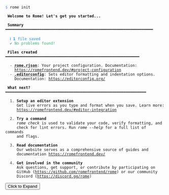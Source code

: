 <pre class="language-text collapsed collapsable"><code class="language-text"><span style="color: CornflowerBlue">$</span> rome init

<strong> Welcome to Rome! Let&apos;s get you started... </strong>

 <strong>Summary</strong> ━━━━━━━━━━━━━━━━━━━━━━━━━━━━━━━━━━━━━━━━━━━━━━━━━━━━━━━━━━━━━━━━━

  <strong><span style="color: DodgerBlue;">ℹ </span></strong><span style="color: DodgerBlue;"><strong>1</strong></span><span style="color: DodgerBlue;"> </span><span style="color: DodgerBlue;">file</span><span style="color: DodgerBlue;"> saved</span>
  <strong><span style="color: MediumSeaGreen;">✔ </span></strong><span style="color: MediumSeaGreen;">No problems found!</span>

 <strong>Files created</strong> ━━━━━━━━━━━━━━━━━━━━━━━━━━━━━━━━━━━━━━━━━━━━━━━━━━━━━━━━━━━

  <span style="opacity: 0.8;">- </span><strong><span style="text-decoration-style: dashed; text-decoration-line: underline;">rome.rjson</span></strong>: Your project configuration. Documentation:
    <a href="https://romefrontend.dev/#project-configuration">https://romefrontend.dev/#project-configuration</a>
  <span style="opacity: 0.8;">- </span><strong><span style="text-decoration-style: dashed; text-decoration-line: underline;">.editorconfig</span></strong>: Sets editor formatting and indentation options.
    Documentation: <a href="https://editorconfig.org/">https://editorconfig.org/</a>

 <strong>What next?</strong> ━━━━━━━━━━━━━━━━━━━━━━━━━━━━━━━━━━━━━━━━━━━━━━━━━━━━━━━━━━━━━━

  <span style="opacity: 0.8;">1. </span><strong>Setup an editor extension</strong>
     Get live errors as you type and format when you save. Learn more:
     <a href="https://romefrontend.dev/#editor-integration">https://romefrontend.dev/#editor-integration</a>

  <span style="opacity: 0.8;">2. </span><strong>Try a command</strong>
     <i>rome check</i> is used to validate your code, verify formatting, and
     check for lint errors. Run <i>rome --help</i> for a full list of commands
     and flags.

  <span style="opacity: 0.8;">3. </span><strong>Read documentation</strong>
     Our website serves as a comprehensive source of guides and
     documentation <a href="https://romefrontend.dev/">https://romefrontend.dev/</a>

  <span style="opacity: 0.8;">4. </span><strong>Get involved in the community</strong>
     Ask questions, get support, or contribute by participating on
     GitHub (<a href="https://github.com/romefrontend/rome">https://github.com/romefrontend/rome</a>) or our community
     Discord (<a href="https://discord.gg/rome">https://discord.gg/rome</a>)

</code><button aria-hidden="true" class="expand">Click to Expand</button></pre>
